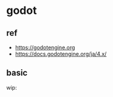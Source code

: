 
# godot


## ref

- https://godotengine.org
- https://docs.godotengine.org/ja/4.x/


## basic

wip:











